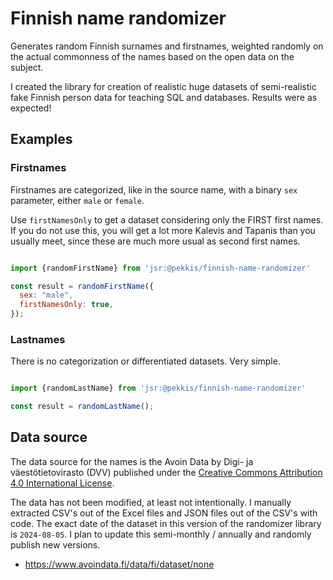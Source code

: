 # Finnish name randomizer

Generates random Finnish surnames and firstnames, weighted randomly
on the actual commonness of the names based on the open data on the subject.

I created the library for creation of realistic huge datasets of semi-realistic
fake Finnish person data for teaching SQL and databases. Results were as expected!

## Examples

### Firstnames

Firstnames are categorized, like in the source name, with a binary `sex` parameter,
either `male` or `female`.

Use `firstNamesOnly` to get a dataset considering only the FIRST first names.
If you do not use this, you will get a lot more Kalevis and Tapanis than you
usually meet, since these are much more usual as second first names.

```js

import {randomFirstName} from 'jsr:@pekkis/finnish-name-randomizer'

const result = randomFirstName({
  sex: "male",
  firstNamesOnly: true,
});
```

### Lastnames

There is no categorization or differentiated datasets. Very simple.

```js

import {randomLastName} from 'jsr:@pekkis/finnish-name-randomizer'

const result = randomLastName();
```

## Data source

The data source for the names is the Avoin Data by Digi- ja väestötietovirasto (DVV) published under the [Creative Commons Attribution 4.0 International License](https://creativecommons.org/licenses/by/4.0/).

The data has not been modified, at least not intentionally. I manually extracted CSV's out of the Excel files and JSON files out of the CSV's with code. The exact date of the dataset in this version of the randomizer library is `2024-08-05`. I plan to update this semi-monthly / annually and randomly publish new versions.

* https://www.avoindata.fi/data/fi/dataset/none

